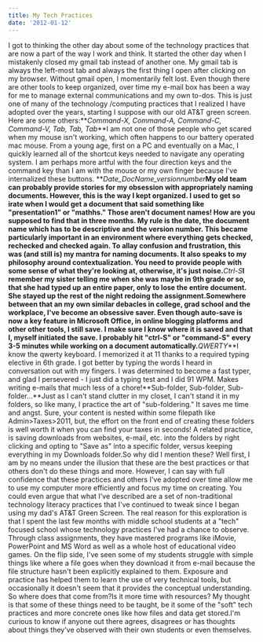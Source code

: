 ```yaml
---
title: My Tech Practices
date: '2012-01-12'
---
```


I got to thinking the other day about some of the technology practices that are now a part of the way I work and think. It started the other day when I mistakenly closed my gmail tab instead of another one. My gmail tab is always the left-most tab and always the first thing I open after clicking on my browser. Without gmail open, I momentarily felt lost. Even though there are other tools to keep organized, over time my e-mail box has been a way for me to manage external communications and my own to-dos. This is just one of many of the technology /computing practices that I realized I have adopted over the years, starting I suppose with our old AT&T green screen. Here are some others:**_Command-X, Command-A, Command-C, Command-V, Tab, Tab, Tab_**I am not one of those people who get scared when my mouse isn't working, which often happens to our battery operated mac mouse. From a young age, first on a PC and eventually on a Mac, I quickly learned all of the shortcut keys needed to navigate any operating system. I am perhaps more artful with the four direction keys and the command key than I am with the mouse or my own finger because I've internalized these buttons. **_Date\_DocName\_versionnumber_**My old team can probably provide stories for my obsession with appropriately naming documents. However, this is the way I kept organized. I used to get so irate when I would get a document that said something like "presentation1" or "mathhs." Those aren't document names! How are you supposed to find that in three months. My rule is the date, the document name which has to be descriptive and the version number. This became particularly important in an environment where everything gets checked, rechecked and checked again. To allay confusion and frustration, this was (and still is) my mantra for naming documents. It also speaks to my philosophy around contextualization. You need to provide people with some sense of what they're looking at, otherwise, it's just noise.**_Ctrl-S_**I remember my sister telling me when she was maybe in 9th grade or so, that she had typed up an entire paper, only to lose the entire document. She stayed up the rest of the night redoing the assignment.Somewhere between that an my own similar debacles in college, grad school and the workplace, I've become an obsessive saver. Even though auto-save is now a key feature in Microsoft Office, in online blogging platforms and other other tools, I still save. I make sure I know where it is saved and that I, myself initiated the save. I probably hit "ctrl-S" or "command-S" every 3-5 minutes while working on a document automatically.**_QWERTY_**I know the qwerty keyboard. I memorized it at 11 thanks to a required typing elective in 6th grade. I got better by typing the words I heard in conversation out with my fingers. I was determined to become a fast typer, and glad I persevered - I just did a typing test and I did 91 WPM. Makes writing e-mails that much less of a chore!**Sub-folder, Sub-folder, Sub-folder...**Just as I can't stand clutter in my closet, I can't stand it in my folders, so like many, I practice the art of "sub-foldering." It saves me time and angst. Sure, your content is nested within some filepath like Admin>Taxes>2011, but, the effort on the front end of creating these folders is well worth it when you can find your taxes in seconds! A related practice, is saving downloads from websites, e-mail, etc. into the folders by right clicking and opting to "Save as" into a specific folder, versus keeping everything in my Downloads folder.So why did I mention these? Well first, I am by no means under the illusion that these are the best practices or that others don't do these things and more. However, I can say with full confidence that these practices and others I've adopted over time allow me to use my computer more efficiently and focus my time on creating. You could even argue that what I've described are a set of non-traditional technology literacy practices that I've continued to tweak since I began using my dad's AT&T Green Screen. The real reason for this exploration is that I spent the last few months with middle school students at a "tech" focused school whose technology practices I've had a chance to observe. Through class assignments, they have mastered programs like iMovie, PowerPoint and MS Word as well as a whole host of educational video games. On the flip side, I've seen some of my students struggle with simple things like where a file goes when they download it from e-mail because the file structure hasn't been explicitly explained to them. Exposure and practice has helped them to learn the use of very technical tools, but occasionally it doesn't seem that it provides the conceptual understanding. So where does that come from?Is it more time with resources? My thought is that some of these things need to be taught, be it some of the "soft" tech practices and more concrete ones like how files and data get stored.I'm curious to know if anyone out there agrees, disagrees or has thoughts about things they've observed with their own students or even themselves.
